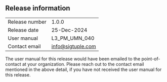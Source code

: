 ## Release information

|   |   |
| - | - |
| Release number |1.0.0   |
| Release date | 25-Dec-2024 |
| User manual | L3_PM_UMN_040  |
| Contact email |info@sigtuple.com|

The user manual for this release would have been emailed to the point-of-contact at your organization. Please reach out to the contact email mentioned in the above detail, if you have not received the user manual for this release.